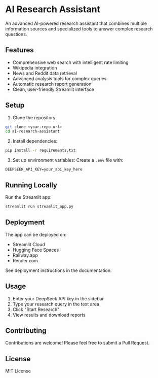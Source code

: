 # AI Research Assistant

An advanced AI-powered research assistant that combines multiple information sources and specialized tools to answer complex research questions.

## Features

- Comprehensive web search with intelligent rate limiting
- Wikipedia integration
- News and Reddit data retrieval
- Advanced analysis tools for complex queries
- Automatic research report generation
- Clean, user-friendly Streamlit interface

## Setup

1. Clone the repository:
```bash
git clone <your-repo-url>
cd ai-research-assistant
```

2. Install dependencies:
```bash
pip install -r requirements.txt
```

3. Set up environment variables:
Create a `.env` file with:
```
DEEPSEEK_API_KEY=your_api_key_here
```

## Running Locally

Run the Streamlit app:
```bash
streamlit run streamlit_app.py
```

## Deployment

The app can be deployed on:
- Streamlit Cloud
- Hugging Face Spaces
- Railway.app
- Render.com

See deployment instructions in the documentation.

## Usage

1. Enter your DeepSeek API key in the sidebar
2. Type your research query in the text area
3. Click "Start Research"
4. View results and download reports

## Contributing

Contributions are welcome! Please feel free to submit a Pull Request.

## License

MIT License 